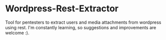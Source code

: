 # Wordpress-Rest-Extractor
Tool for pentesters to extract users and media attachments from wordpress using rest.
I'm constantly learning, so suggestions and improvements are welcome :).
